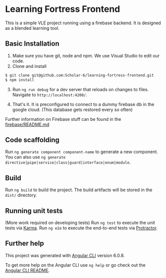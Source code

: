 # Learning Fortress Frontend

This is a simple VLE project running using a firebase backend. It is designed as a blended learning tool.

## Basic Installation 
1. Make sure you have git, node and npm. We use Visual Studio to edit our code.
2. Clone and install    
```bash
$ git clone git@github.com:Scholar-6/learning-fortress-frontend.git
$ npm install
```
3. Run `ng run debug` for a dev server that reloads on changes to files. Navigate to `http://localhost:4200/`.

4. That's it. It is preconfigured to connect to a dummy firebase db in the google cloud. (This database gets restored every so often)

Further information on Firebase stuff can be found in the [firebase/README.md](./firebase/README.md)

## Code scaffolding

Run `ng generate component component-name` to generate a new component. You can also use `ng generate directive|pipe|service|class|guard|interface|enum|module`.

## Build

Run `ng build` to build the project. The build artifacts will be stored in the `dist/` directory.

## Running unit tests
(More work required on developing tests)
Run `ng test` to execute the unit tests via [Karma](https://karma-runner.github.io).
Run `ng e2e` to execute the end-to-end tests via [Protractor](http://www.protractortest.org/).

## Further help

This project was generated with [Angular CLI](https://github.com/angular/angular-cli) version 6.0.8.

To get more help on the Angular CLI use `ng help` or go check out the [Angular CLI README](https://github.com/angular/angular-cli/blob/master/README.md).
